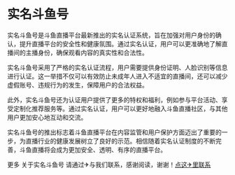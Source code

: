# 实名斗鱼号

实名斗鱼号是斗鱼直播平台最新推出的实名认证系统，旨在加强对用户身份的确认，提升直播平台的安全性和健康氛围。通过实名认证，用户可以更准确地了解直播间的主播身份，确保观看内容的真实性和合法性。

实名斗鱼号采用了严格的实名认证流程，用户需要提供身份证明、人脸识别等信息进行认证。这一举措不仅可以有效防止未成年人进入不适宜的直播间，还可以减少虚假账号、违规行为的发生，保障用户的合法权益。

此外，实名斗鱼号还为认证用户提供了更多的特权和福利，例如参与平台活动、享受定制化推荐服务等。通过实名认证，用户可以更好地融入斗鱼直播社区，与其他用户更加安心地互动和交流。

实名斗鱼号的推出标志着斗鱼直播平台在内容监管和用户保护方面迈出了重要的一步，为直播行业的健康发展树立了良好的示范。相信随着实名认证制度的不断完善，斗鱼直播将会成为更加安全、透明、有序的直播平台。

更多 关于实名斗鱼号 请通过✈与我们联系，感谢阅读，谢谢！[点这✈里联系](https://b.k02.cc)